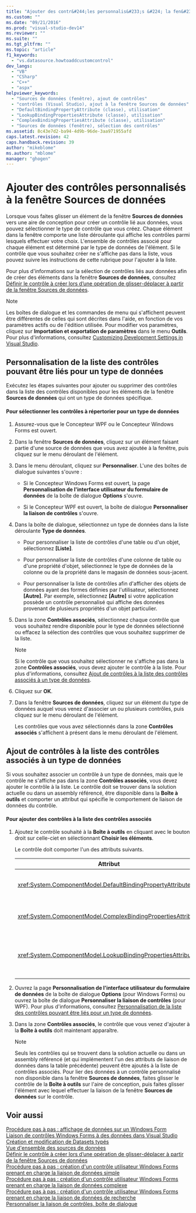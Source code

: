 ```yaml
---
title: "Ajouter des contr&#244;les personnalis&#233;s &#224; la fen&#234;tre Sources de donn&#233;es | Microsoft Docs"
ms.custom: ""
ms.date: "09/21/2016"
ms.prod: "visual-studio-dev14"
ms.reviewer: ""
ms.suite: ""
ms.tgt_pltfrm: ""
ms.topic: "article"
f1_keywords: 
  - "vs.datasource.howtoaddcustomcontrol"
dev_langs: 
  - "VB"
  - "CSharp"
  - "C++"
  - "aspx"
helpviewer_keywords: 
  - "Sources de données (fenêtre), ajout de contrôles"
  - "contrôles (Visual Studio), ajout à la fenêtre Sources de données"
  - "DefaultBindingPropertyAttribute (classe), utilisation"
  - "LookupBindingPropertiesAttribute (classe), utilisation"
  - "ComplexBindingPropertiesAttribute (classe), utilisation"
  - "Sources de données (fenêtre), sélection des contrôles"
ms.assetid: 8c43e7d2-ba94-4d9b-96de-3aa971955afd
caps.latest.revision: 42
caps.handback.revision: 39
author: "mikeblome"
ms.author: "mblome"
manager: "ghogen"
---
```

# Ajouter des contr&#244;les personnalis&#233;s &#224; la fen&#234;tre Sources de donn&#233;es
Lorsque vous faites glisser un élément de la fenêtre **Sources de données** vers une aire de conception pour créer un contrôle lié aux données, vous pouvez sélectionner le type de contrôle que vous créez.  Chaque élément dans la fenêtre comporte une liste déroulante qui affiche les contrôles parmi lesquels effectuer votre choix.  L'ensemble de contrôles associé pour chaque élément est déterminé par le type de données de l'élément.  Si le contrôle que vous souhaitez créer ne s'affiche pas dans la liste, vous pouvez suivre les instructions de cette rubrique pour l'ajouter à la liste.  
  
 Pour plus d'informations sur la sélection de contrôles liés aux données afin de créer des éléments dans la fenêtre **Sources de données**, consultez [Définir le contrôle à créer lors d’une opération de glisser\-déplacer à partir de la fenêtre Sources de données](../data-tools/set-the-control-to-be-created-when-dragging-from-the-data-sources-window.md).  
  
> [!NOTE]
>  Les boîtes de dialogue et les commandes de menu qui s'affichent peuvent être différentes de celles qui sont décrites dans l'aide, en fonction de vos paramètres actifs ou de l'édition utilisée.  Pour modifier vos paramètres, cliquez sur **Importation et exportation de paramètres** dans le menu **Outils**.  Pour plus d'informations, consultez [Customizing Development Settings in Visual Studio](http://msdn.microsoft.com/fr-fr/22c4debb-4e31-47a8-8f19-16f328d7dcd3).  
  
##  <a name="customizinglist"></a> Personnalisation de la liste des contrôles pouvant être liés pour un type de données  
 Exécutez les étapes suivantes pour ajouter ou supprimer des contrôles dans la liste des contrôles disponibles pour les éléments de la fenêtre **Sources de données** qui ont un type de données spécifique.  
  
#### Pour sélectionner les contrôles à répertorier pour un type de données  
  
1.  Assurez\-vous que le Concepteur WPF ou le Concepteur Windows Forms est ouvert.  
  
2.  Dans la fenêtre **Sources de données**, cliquez sur un élément faisant partie d'une source de données que vous avez ajoutée à la fenêtre, puis cliquez sur le menu déroulant de l'élément.  
  
3.  Dans le menu déroulant, cliquez sur **Personnaliser**.  L'une des boîtes de dialogue suivantes s'ouvre :  
  
    -   Si le Concepteur Windows Forms est ouvert, la page **Personnalisation de l'interface utilisateur du formulaire de données** de la boîte de dialogue **Options** s'ouvre.  
  
    -   Si le Concepteur WPF est ouvert, la boîte de dialogue **Personnaliser la liaison de contrôles** s'ouvre.  
  
4.  Dans la boîte de dialogue, sélectionnez un type de données dans la liste déroulante **Type de données**.  
  
    -   Pour personnaliser la liste de contrôles d'une table ou d'un objet, sélectionnez **\[Liste\]**.  
  
    -   Pour personnaliser la liste de contrôles d'une colonne de table ou d'une propriété d'objet, sélectionnez le type de données de la colonne ou de la propriété dans le magasin de données sous\-jacent.  
  
    -   Pour personnaliser la liste de contrôles afin d'afficher des objets de données ayant des formes définies par l'utilisateur, sélectionnez **\[Autre\]**.  Par exemple, sélectionnez **\[Autre\]** si votre application possède un contrôle personnalisé qui affiche des données provenant de plusieurs propriétés d'un objet particulier.  
  
5.  Dans la zone **Contrôles associés**, sélectionnez chaque contrôle que vous souhaitez rendre disponible pour le type de données sélectionné ou effacez la sélection des contrôles que vous souhaitez supprimer de la liste.  
  
    > [!NOTE]
    >  Si le contrôle que vous souhaitez sélectionner ne s'affiche pas dans la zone **Contrôles associés**, vous devez ajouter le contrôle à la liste.  Pour plus d'informations, consultez [Ajout de contrôles à la liste des contrôles associés à un type de données](#addingcontrols).  
  
6.  Cliquez sur **OK**.  
  
7.  Dans la fenêtre **Sources de données**, cliquez sur un élément du type de données auquel vous venez d'associer un ou plusieurs contrôles, puis cliquez sur le menu déroulant de l'élément.  
  
     Les contrôles que vous avez sélectionnés dans la zone **Contrôles associés** s'affichent à présent dans le menu déroulant de l'élément.  
  
##  <a name="addingcontrols"></a> Ajout de contrôles à la liste des contrôles associés à un type de données  
 Si vous souhaitez associer un contrôle à un type de données, mais que le contrôle ne s'affiche pas dans la zone **Contrôles associés**, vous devez ajouter le contrôle à la liste.  Le contrôle doit se trouver dans la solution actuelle ou dans un assembly référencé, être disponible dans la **Boîte à outils** et comporter un attribut qui spécifie le comportement de liaison de données du contrôle.  
  
#### Pour ajouter des contrôles à la liste des contrôles associés  
  
1.  Ajoutez le contrôle souhaité à la **Boîte à outils** en cliquant avec le bouton droit sur celle\-ciet en sélectionnant **Choisir les éléments**.  
  
     Le contrôle doit comporter l'un des attributs suivants.  
  
    |Attribut|Description|  
    |--------------|-----------------|  
    |<xref:System.ComponentModel.DefaultBindingPropertyAttribute>|Implémentez cet attribut sur des contrôles simple qui affichent une colonne \(ou propriété\) unique de données, tels que <xref:System.Windows.Forms.TextBox>.|  
    |<xref:System.ComponentModel.ComplexBindingPropertiesAttribute>|Implémentez cet attribut sur des contrôles qui affichent des listes \(ou des tables\) de données, tels que <xref:System.Windows.Forms.DataGridView>.|  
    |<xref:System.ComponentModel.LookupBindingPropertiesAttribute>|Implémentez cet attribut sur des contrôles qui affichent des listes \(ou des tables\) de données, mais doivent également présenter une colonne ou une propriété unique, tels que <xref:System.Windows.Forms.ComboBox>.|  
  
2.  Ouvrez la page **Personnalisation de l'interface utilisateur du formulaire de données** de la boîte de dialogue **Options** \(pour Windows Forms\) ou ouvrez la boîte de dialogue **Personnaliser la liaison de contrôles** \(pour WPF\).  Pour plus d'informations, consultez [Personnalisation de la liste des contrôles pouvant être liés pour un type de données](#customizinglist).  
  
3.  Dans la zone **Contrôles associés**, le contrôle que vous venez d'ajouter à la **Boîte à outils** doit maintenant apparaître.  
  
    > [!NOTE]
    >  Seuls les contrôles qui se trouvent dans la solution actuelle ou dans un assembly référencé \(et qui implémentent l'un des attributs de liaison de données dans la table précédente\) peuvent être ajoutés à la liste de contrôles associés.  Pour lier des données à un contrôle personnalisé non disponible dans la fenêtre **Sources de données**, faites glisser le contrôle de la **Boîte à outils** sur l'aire de conception, puis faites glisser l'élément avec lequel effectuer la liaison de la fenêtre **Sources de données** sur le contrôle.  
  
## Voir aussi  
 [Procédure pas à pas : affichage de données sur un Windows Form](../data-tools/walkthrough-displaying-data-on-a-windows-form.md)   
 [Liaison de contrôles Windows Forms à des données dans Visual Studio](../data-tools/bind-windows-forms-controls-to-data-in-visual-studio.md)   
 [Création et modification de Datasets typés](../data-tools/creating-and-editing-typed-datasets.md)   
 [Vue d'ensemble des sources de données](../data-tools/add-new-data-sources.md)   
 [Définir le contrôle à créer lors d’une opération de glisser\-déplacer à partir de la fenêtre Sources de données](../data-tools/set-the-control-to-be-created-when-dragging-from-the-data-sources-window.md)   
 [Procédure pas à pas : création d'un contrôle utilisateur Windows Forms prenant en charge la liaison de données simple](../data-tools/create-a-windows-forms-user-control-that-supports-simple-data-binding.md)   
 [Procédure pas à pas : création d'un contrôle utilisateur Windows Forms prenant en charge la liaison de données complexe](../data-tools/create-a-windows-forms-user-control-that-supports-complex-data-binding.md)   
 [Procédure pas à pas : création d'un contrôle utilisateur Windows Forms prenant en charge la liaison de données de recherche](../data-tools/create-a-windows-forms-user-control-that-supports-lookup-data-binding.md)   
 [Personnaliser la liaison de contrôles, boîte de dialogue](../data-tools/customize-control-binding-dialog-box.md)
